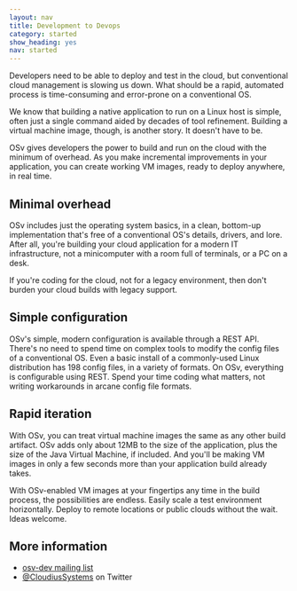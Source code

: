 ```yaml
---
layout: nav
title: Development to Devops
category: started
show_heading: yes
nav: started
---
```


Developers need to be able to deploy and test in the cloud, but conventional cloud management is slowing us down.  What should be a rapid, automated process is time-consuming and error-prone on a conventional OS.

We know that building a native application to run on a Linux host is simple, often just a single command aided by decades of tool refinement.  Building a virtual machine image, though, is another story.  It doesn't have to be.

<!--more-->

OSv gives developers the power to build and run on the cloud with the minimum of overhead.  As you make incremental improvements in your application, you can create working VM images, ready to deploy anywhere, in real time.


## Minimal overhead

OSv includes just the operating system basics, in a clean, bottom-up implementation that's free of a conventional OS's details, drivers, and lore.  After all, you're building your cloud application for a modern IT infrastructure, not a minicomputer with a room full of terminals, or a PC on a desk.

If you're coding for the cloud, not for a legacy environment, then don't burden your cloud builds with legacy support.


## Simple configuration

OSv's simple, modern configuration is available through a REST API.  There's no need to spend time on complex tools to modify the config files of a conventional OS.  Even a basic install of a commonly-used Linux distribution has 198 config files, in a variety of formats.  On OSv, everything is configurable using REST.  Spend your time coding what matters, not writing workarounds in arcane config file formats.


## Rapid iteration

With OSv, you can treat virtual machine images the same as any other build artifact.  OSv adds only about 12MB to the size of the application, plus the size of the Java Virtual Machine, if included.   And you'll be making VM images in only a few seconds more than your application build already takes.

With OSv-enabled VM images at your fingertips any time in the build process, the possibilities are endless.  Easily scale a test environment horizontally. Deploy to remote locations or public clouds without the wait.  Ideas welcome.


## More information

* [osv-dev mailing list](https://groups.google.com/forum/#!forum/osv-dev)
* [@CloudiusSystems](https://twitter.com/CloudiusSystems) on Twitter

